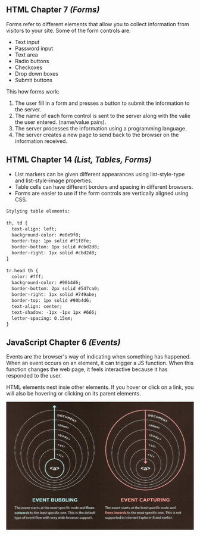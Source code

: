 ## HTML Chapter 7 *(Forms)*

Forms refer to different elements that allow you to collect information from visitors to your site. Some of the form controls are:
  - Text input
  - Password input
  - Text area 
  - Radio buttons
  - Checkoxes
  - Drop down boxes
  - Submit buttons

This how forms work:
1. The user fill in a form and presses a button to submit the information to the server.
2. The name of each form control is sent to the server along with the valie the user entered. (name/value pairs).
3. The server processes the information using a programming language.
4. The server creates a new page to send back to the browser on the information received. 

## HTML Chapter 14 *(List, Tables, Forms)*

- List markers can be given different appearances using list-style-type and list-style-image properties. 
- Table cells can have different borders and spacing in different browsers.
- Forms are easier to use if the form controls are vertically aligned using CSS.

```
Stylying table elements:

th, td {    
  text-align: left;    
  background-color: #e0e9f0;    
  border-top: 1px solid #f1f8fe;    
  border-bottom: 1px solid #cbd2d8;    
  border-right: 1px solid #cbd2d8;
}   

tr.head th {    
  color: #fff;    
  background-color: #90b4d6;    
  border-bottom: 2px solid #547ca0;    
  border-right: 1px solid #749abe;    
  border-top: 1px solid #90b4d6;    
  text-align: center;    
  text-shadow: -1px -1px 1px #666;    
  letter-spacing: 0.15em;
} 

```

## JavaScript Chapter 6 *(Events)*

Events are the browser's way of indicating when something has happened. When an event occurs on an element, it can trigger a JS function. When this function changes the web page, it feels interactive because it has responded to the user. 

HTML elements nest insie other elements. If you hover or click on a link, you will also be hovering or clicking on its parent elements. 

![Units of Type Size](/img/Events.PNG)
